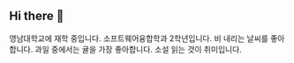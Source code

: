 ## Hi there 👋

영남대학교에 재학 중입니다.
소프트웨어융합학과 2학년입니다.
비 내리는 날씨를 좋아합니다.
과일 중에서는 귤을 가장 좋아합니다.
소설 읽는 것이 취미입니다.

<!--
**chae557/chae557** is a ✨ _special_ ✨ repository because its `README.md` (this file) appears on your GitHub profile.

Here are some ideas to get you started:

- 🔭 I’m currently working on ...
- 🌱 I’m currently learning ...
- 👯 I’m looking to collaborate on ...
- 🤔 I’m looking for help with ...
- 💬 Ask me about ...
- 📫 How to reach me: ...
- 😄 Pronouns: ...
- ⚡ Fun fact: ...
-->
